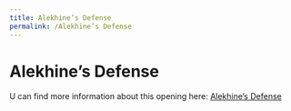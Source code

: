 ```yaml
---
title: Alekhine’s Defense
permalink: /Alekhine’s Defense
---
```


# Alekhine’s Defense

U can find more information about this opening here: <a href="https://chessfox.com/chess-openings-list/#Alekhine's-Defense" target="_blank">Alekhine’s Defense</a>
